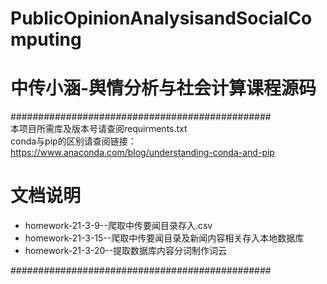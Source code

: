 # PublicOpinionAnalysisandSocialComputing
# 中传小涵-舆情分析与社会计算课程源码

###############################################  
本项目所需库及版本号请查阅requirments.txt  
conda与pip的区别请查阅链接：https://www.anaconda.com/blog/understanding-conda-and-pip  
  
  
  
# 文档说明  
+ homework-21-3-9--爬取中传要闻目录存入.csv  
+ homework-21-3-15--爬取中传要闻目录及新闻内容相关存入本地数据库  
+ homework-21-3-20--提取数据库内容分词制作词云  
  
###############################################  